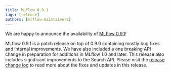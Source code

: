 ```yaml
---
title: MLflow 0.9.1
tags: [release]
authors: [mlflow-maintainers]
---
```


We are happy to announce the availability of [MLflow 0.9.1](https://github.com/mlflow/mlflow/releases/tag/v0.9.1)!

MLflow 0.9.1 is a patch release on top of 0.9.0 containing mostly bug fixes and internal improvements. We have also included a one breaking API change in preparation for additions in MLflow 1.0 and later. This release also includes significant improvements to the Search API. Please visit the [release change log](https://github.com/mlflow/mlflow/releases/tag/v0.9.1) to read more about the fixes and updates in this release.
